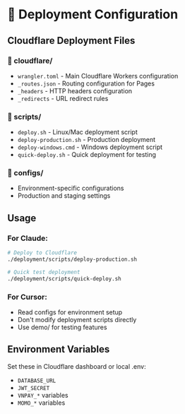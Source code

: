 # 🚀 Deployment Configuration

## Cloudflare Deployment Files

### 📁 cloudflare/
- `wrangler.toml` - Main Cloudflare Workers configuration
- `_routes.json` - Routing configuration for Pages
- `_headers` - HTTP headers configuration  
- `_redirects` - URL redirect rules

### 📁 scripts/
- `deploy.sh` - Linux/Mac deployment script
- `deploy-production.sh` - Production deployment
- `deploy-windows.cmd` - Windows deployment script
- `quick-deploy.sh` - Quick deployment for testing

### 📁 configs/
- Environment-specific configurations
- Production and staging settings

## Usage

### For Claude:
```bash
# Deploy to Cloudflare
./deployment/scripts/deploy-production.sh

# Quick test deployment
./deployment/scripts/quick-deploy.sh
```

### For Cursor:
- Read configs for environment setup
- Don't modify deployment scripts directly
- Use demo/ for testing features

## Environment Variables

Set these in Cloudflare dashboard or local .env:
- `DATABASE_URL`
- `JWT_SECRET`
- `VNPAY_*` variables
- `MOMO_*` variables
